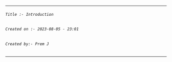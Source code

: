 
***
###### `Title :- Introduction`
###### `Created on :- 2023-08-05 - 23:01`
###### `Created by:- Prem J`
***

